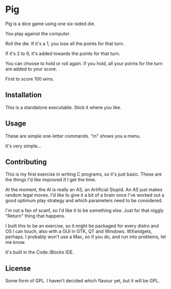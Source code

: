 
# Pig

Pig is a dice game using one six-sided die.

You play against the computer.

Roll the die. If it's a 1, you lose all the points for that turn.

If it's 2 to 6, it's added towards the points for that turn.

You can choose to hold or roll again. If you hold, all your points for the turn are added to your score.

First to score 100 wins.

## Installation

This is a standalone executable. Stick it where you like.

## Usage

These are simple one-letter commands. "m" shows you a menu.

It's very simple...

## Contributing

This is my first exercise in writing C programs, so it's just basic. These are the things I'd like improved if I get the time.

At the moment, the AI is really an AS, an Artificial Stupid. An AS just makes random legal moves. I'd like to give it a bit of a brain once I've worked out a good optimum play strategy and which parameters need to be considered.

I'm not a fan of scanf, so I'd like it to be something else. Just for that niggly "Return" thing that happens.

I built this to be an exercise, so it might be packaged for every distro and OS I can touch, also with a GUI in GTK, QT and Windows. WXwidgets, perhaps. I probably won't use a Mac, so if you do, and run into problems, let me know.

It's built in the Code::Blocks IDE.

## License

Some form of GPL. I haven't decided which flavour yet, but it will be GPL. 
